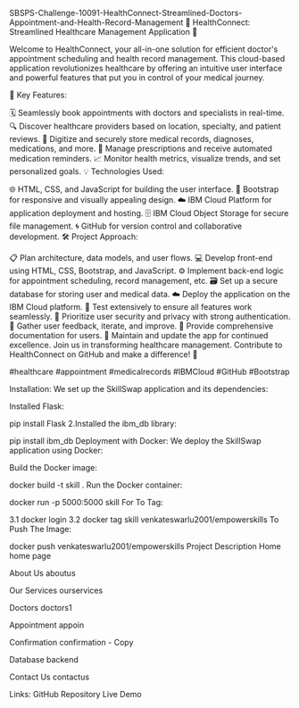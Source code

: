 
SBSPS-Challenge-10091-HealthConnect-Streamlined-Doctors-Appointment-and-Health-Record-Management
🏥 HealthConnect: Streamlined Healthcare Management Application 🌟

Welcome to HealthConnect, your all-in-one solution for efficient doctor's appointment scheduling and health record management. This cloud-based application revolutionizes healthcare by offering an intuitive user interface and powerful features that put you in control of your medical journey.

🔑 Key Features:

🗓️ Seamlessly book appointments with doctors and specialists in real-time.
🔍 Discover healthcare providers based on location, specialty, and patient reviews.
📂 Digitize and securely store medical records, diagnoses, medications, and more.
💊 Manage prescriptions and receive automated medication reminders.
📈 Monitor health metrics, visualize trends, and set personalized goals.
💡 Technologies Used:

🌐 HTML, CSS, and JavaScript for building the user interface.
🎨 Bootstrap for responsive and visually appealing design.
☁️ IBM Cloud Platform for application deployment and hosting.
🗄️ IBM Cloud Object Storage for secure file management.
🌀 GitHub for version control and collaborative development.
🛠️ Project Approach:

📋 Plan architecture, data models, and user flows.
💻 Develop front-end using HTML, CSS, Bootstrap, and JavaScript.
⚙️ Implement back-end logic for appointment scheduling, record management, etc.
🗃️ Set up a secure database for storing user and medical data.
☁️ Deploy the application on the IBM Cloud platform.
🧪 Test extensively to ensure all features work seamlessly.
🔐 Prioritize user security and privacy with strong authentication.
🔄 Gather user feedback, iterate, and improve.
📖 Provide comprehensive documentation for users.
🚀 Maintain and update the app for continued excellence.
Join us in transforming healthcare management. Contribute to HealthConnect on GitHub and make a difference! 🌈

#healthcare #appointment #medicalrecords #IBMCloud #GitHub #Bootstrap

Installation:
We set up the SkillSwap application and its dependencies:

Installed Flask:

pip install Flask
2.Installed the ibm_db library:

  pip install ibm_db
Deployment with Docker:
We deploy the SkillSwap application using Docker:

Build the Docker image:

docker build -t skill .
Run the Docker container:

docker run -p 5000:5000 skill
For To Tag:

3.1 docker login
3.2 docker tag skill venkateswarlu2001/empowerskills
To Push The Image:

docker push venkateswarlu2001/empowerskills
Project Description
Home
home page

About Us
aboutus

Our Services
ourservices

Doctors
doctors1

Appointment
appoin

Confirmation
confirmation - Copy

Database
backend

Contact Us
contactus

Links:
GitHub Repository
Live Demo
